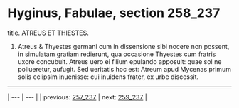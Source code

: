 # Hyginus, Fabulae, section 258_237

title. ATREUS ET THIESTES.



1. Atreus & Thyestes germani cum in dissensione sibi nocere non possent, in simulatam gratiam redierunt, qua occasione Thyestes cum fratris uxore concubuit. Atreus uero ei filium epulando apposuit: quae sol ne pollueretur, aufugit. Sed ueritatis hoc est: Atreum apud Mycenas primum solis eclipsim inuenisse: cui inuidens frater, ex urbe discessit.



---

| --- | --- |
| previous: [257_237](../257_237/) | next: [259_237](../259_237/) |